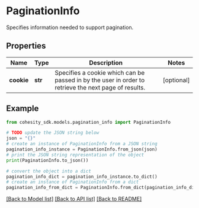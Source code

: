 # PaginationInfo

Specifies information needed to support pagination.

## Properties

Name | Type | Description | Notes
------------ | ------------- | ------------- | -------------
**cookie** | **str** | Specifies a cookie which can be passed in by the user in order to retrieve the next page of results. | [optional] 

## Example

```python
from cohesity_sdk.models.pagination_info import PaginationInfo

# TODO update the JSON string below
json = "{}"
# create an instance of PaginationInfo from a JSON string
pagination_info_instance = PaginationInfo.from_json(json)
# print the JSON string representation of the object
print(PaginationInfo.to_json())

# convert the object into a dict
pagination_info_dict = pagination_info_instance.to_dict()
# create an instance of PaginationInfo from a dict
pagination_info_from_dict = PaginationInfo.from_dict(pagination_info_dict)
```
[[Back to Model list]](../README.md#documentation-for-models) [[Back to API list]](../README.md#documentation-for-api-endpoints) [[Back to README]](../README.md)


